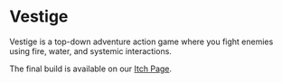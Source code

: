 # Vestige

Vestige is a top-down adventure action game where you fight enemies using fire,
water, and systemic interactions.

The final build is available on our [Itch Page](https://sturmdesign.itch.io/vestige).

